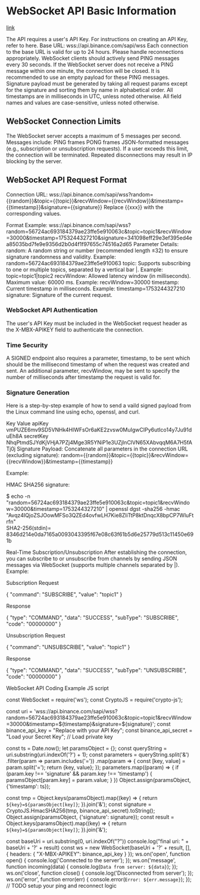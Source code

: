 
# WebSocket API Basic Information
[link](https://developers.binance.com/docs/cms/general-info)

The API requires a user's API Key. For instructions on creating an API Key, refer to here.
Base URL: wss://api.binance.com/sapi/wss
Each connection to the base URL is valid for up to 24 hours. Please handle reconnections appropriately.
WebSocket clients should actively send PING messages every 30 seconds.
If the WebSocket server does not receive a PING message within one minute, the connection will be closed.
It is recommended to use an empty payload for these PING messages.
Signature payload must be generated by taking all request params except for the signature and sorting them by name in alphabetical order.
All timestamps are in milliseconds in UTC, unless noted otherwise.
All field names and values are case-sensitive, unless noted otherwise.

## WebSocket Connection Limits

The WebSocket server accepts a maximum of 5 messages per second. Messages include:
PING frames
PONG frames
JSON-formatted messages (e.g., subscription or unsubscription requests).
If a user exceeds this limit, the connection will be terminated. Repeated disconnections may result in IP blocking by the server.

## WebSocket API Request Format
Connection URL:
wss://api.binance.com/sapi/wss?random={{random}}&topic={{topic}}&recvWindow={{recvWindow}}&timestamp={{timestamp}}&signature={{signature}}
Replace {{xxx}} with the corresponding values.

Format Example:
wss://api.binance.com/sapi/wss?random=56724ac693184379ae23ffe5e910063c&topic=topic1&recvWindow=30000&timestamp=1753244327210&signature=341098eff29e3ef395ed4ea85035bd7fe9e9356d2b0d4f1f97655c74516a2d65
Parameter Details:
random: A random string or number (recommended length ≤32) to ensure signature randomness and validity.
Example: random=56724ac693184379ae23ffe5e910063
topic: Supports subscribing to one or multiple topics, separated by a vertical bar |.
Example: topic=topic1|topic2
recvWindow: Allowed latency window (in milliseconds). Maximum value: 60000 ms.
Example: recvWindow=30000
timestamp: Current timestamp in milliseconds.
Example: timestamp=1753244327210
signature: Signature of the current request.

### WebSocket API Authentication

The user's API Key must be included in the WebSocket request header as the X-MBX-APIKEY field to authenticate the connection.

### Time Security
A SIGNED endpoint also requires a parameter, timestamp, to be sent which should be the millisecond timestamp of when the request was created and sent.
An additional parameter, recvWindow, may be sent to specify the number of milliseconds after timestamp the request is valid for.

### Signature Generation

Here is a step-by-step example of how to send a vaild signed payload from the Linux command line using echo, openssl, and curl.

Key	Value
apiKey	vmPUZE6mv9SD5VNHk4HlWFsOr6aKE2zvsw0MuIgwCIPy6utIco14y7Ju91duEh8A
secretKey	NhqPtmdSJYdKjVHjA7PZj4Mge3R5YNiP1e3UZjInClVN65XAbvqqM6A7H5fATj0j
Signature Payload: Concatenate all parameters in the connection URL (excluding signature):
random={{random}}&topic={{topic}}&recvWindow={{recvWindow}}&timestamp={{timestamp}}

Example:

HMAC SHA256 signature:

$ echo -n "random=56724ac693184379ae23ffe5e910063c&topic=topic1&recvWindow=30000&timestamp=1753244327210" | openssl dgst -sha256 -hmac "Avqz4IQjoZSJOowMFSo3QZEd4ovfwLH7Kie8ZliTtP8ktDnqcX8bpCP7WluFtrfn"  
SHA2-256(stdin)= 8346d214e0da7165a0093043395f67e08c63f61b5d6e25779d513c11450e691b  


Real-Time Subscription/Unsubscription
After establishing the connection, you can subscribe to or unsubscribe from channels by sending JSON messages via WebSocket (supports multiple channels separated by |). Example:

Subscription
Request

{
  "command": "SUBSCRIBE",
  "value": "topic1"
}

Response

{
  "type": "COMMAND",
  "data": "SUCCESS",
  "subType": "SUBSCRIBE",
  "code": "00000000"
}

Unsubscription
Request

{
  "command": "UNSUBSCRIBE",
  "value": "topic1"
}

Response

{
  "type": "COMMAND",
  "data": "SUCCESS",
  "subType": "UNSUBSCRIBE",
  "code": "00000000"
}

WebSocket API Coding Example
JS script

const WebSocket = require('ws');
const CryptoJS = require('crypto-js');

const uri = 'wss://api.binance.com/sapi/wss?random=56724ac693184379ae23ffe5e910063c&topic=topic1&recvWindow=30000&timestamp=${timestamp}&signature=${signature}';
const binance_api_key = "Replace with your API Key";
const binance_api_secret = "Load your Secret Key"; // Load private key

const ts = Date.now();
let paramsObject = {};
const queryString = uri.substring(uri.indexOf('?') + 1);
const parameters = queryString.split('&')
    .filter(param => param.includes('='))
    .map(param => {
        const [key, value] = param.split('=');
        return {key, value};
    });
parameters.map((param) => {
    if (param.key !== 'signature' &&
        param.key !== 'timestamp') {
        paramsObject[param.key] = param.value;
    }
})
Object.assign(paramsObject, {'timestamp': ts});

const tmp = Object.keys(paramsObject).map((key) => {
    return `${key}=${paramsObject[key]}`;
}).join('&');
const signature = CryptoJS.HmacSHA256(tmp, binance_api_secret).toString();
Object.assign(paramsObject, {'signature': signature});
const result = Object.keys(paramsObject).map((key) => {
    return `${key}=${paramsObject[key]}`;
}).join('&');

const baseUri = uri.substring(0, uri.indexOf("?"))
console.log("final uri: " + baseUri + '?' + result)
const ws = new WebSocket(baseUri + '?' + result, [], {
  headers: {
    "X-MBX-APIKEY": binance_api_key
  }
});
ws.on('open', function open() {
    console.log('Connected to the server');
});
ws.on('message', function incoming(data) {
    console.log(`Data from server: ${data}`);
});
ws.on('close', function close() {
    console.log('Disconnected from server');
});
ws.on('error', function error(err) {
    console.error(`Error: ${err.message}`);
});
// TODO setup your ping and reconnect logic
